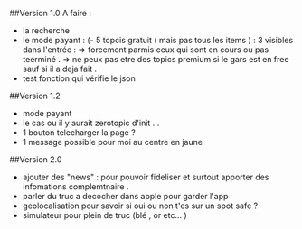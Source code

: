 ##Version 1.0
A faire :  
- la recherche   
- le mode payant : (- 5 topcis gratuit ( mais pas tous les items ) : 3 visibles dans l'entrée : 
        => forcement parmis ceux qui sont en cours ou pas teerminé . 
        => ne peux pas etre des topics premium si le gars est en free sauf si il a deja fait .   
- test fonction qui vérifie le json
    
##Version 1.2
- mode payant
- le cas ou il y aurait zerotopic d'init ... 
- 1 bouton telecharger la page ? 
- 1 message possible pour moi au centre en jaune

##Version 2.0
- ajouter des "news" : pour pouvoir fideliser et surtout apporter des infomations complemtnaire . 
- parler du truc a decocher dans apple pour garder l'app 
- geolocalisation pour savoir si oui ou non t'es sur un spot safe ? 
- simulateur pour plein de truc (blé , or etc... )

